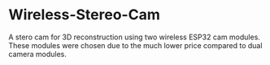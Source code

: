 # Wireless-Stereo-Cam
A stero cam for 3D reconstruction using two wireless ESP32 cam modules. These modules were chosen due to the much lower price compared to dual camera modules.
